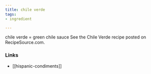 ```yaml
---
title: chile verde
tags:
- ingredient

---
```

chile verde = green chile sauce See the Chile Verde recipe posted on RecipeSource.com.

### Links

* [[hispanic-condiments]]
